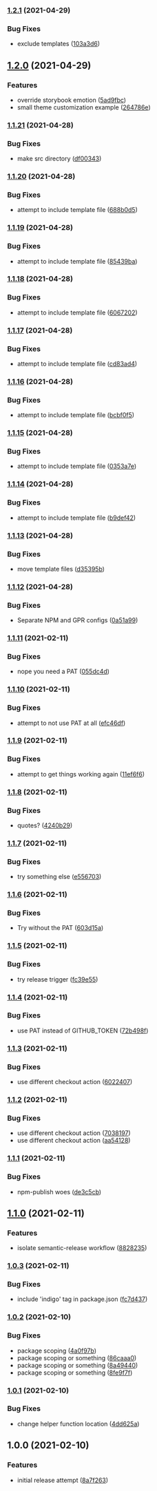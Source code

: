 ### [1.2.1](https://github.com/alkamin/indigo/compare/1.2.0...1.2.1) (2021-04-29)


### Bug Fixes

* exclude templates ([103a3d6](https://github.com/alkamin/indigo/commit/103a3d66b75ea3757c712984c9c077c44045945c))

## [1.2.0](https://github.com/alkamin/indigo/compare/1.1.21...1.2.0) (2021-04-29)


### Features

* override storybook emotion ([5ad9fbc](https://github.com/alkamin/indigo/commit/5ad9fbcd86c5637a4a6049a0a0829d455e905de6))
* small theme customization example ([264786e](https://github.com/alkamin/indigo/commit/264786e6415ca0e4bf2621f601eac186f8b14b8e))

### [1.1.21](https://github.com/alkamin/indigo/compare/1.1.20...1.1.21) (2021-04-28)


### Bug Fixes

* make src directory ([df00343](https://github.com/alkamin/indigo/commit/df00343e3da2686a72916ada609a93440e98121a))

### [1.1.20](https://github.com/alkamin/indigo/compare/1.1.19...1.1.20) (2021-04-28)


### Bug Fixes

* attempt to include template file ([688b0d5](https://github.com/alkamin/indigo/commit/688b0d55e062216b2a9c5af77922c65cd206ca0f))

### [1.1.19](https://github.com/alkamin/indigo/compare/1.1.18...1.1.19) (2021-04-28)


### Bug Fixes

* attempt to include template file ([85439ba](https://github.com/alkamin/indigo/commit/85439bab69b3ec79006552311902bb57603e3703))

### [1.1.18](https://github.com/alkamin/indigo/compare/1.1.17...1.1.18) (2021-04-28)


### Bug Fixes

* attempt to include template file ([6067202](https://github.com/alkamin/indigo/commit/60672029d5dbd76a370f1de6b018769315e38367))

### [1.1.17](https://github.com/alkamin/indigo/compare/1.1.16...1.1.17) (2021-04-28)


### Bug Fixes

* attempt to include template file ([cd83ad4](https://github.com/alkamin/indigo/commit/cd83ad474c3742989c4614c1fc88b1d96b6e0691))

### [1.1.16](https://github.com/alkamin/indigo/compare/1.1.15...1.1.16) (2021-04-28)


### Bug Fixes

* attempt to include template file ([bcbf0f5](https://github.com/alkamin/indigo/commit/bcbf0f5ba8b249a9432b4afe2f9233d1109593d7))

### [1.1.15](https://github.com/alkamin/indigo/compare/1.1.14...1.1.15) (2021-04-28)


### Bug Fixes

* attempt to include template file ([0353a7e](https://github.com/alkamin/indigo/commit/0353a7e35c86e07c1c105608dbab92819ae9ef90))

### [1.1.14](https://github.com/alkamin/indigo/compare/1.1.13...1.1.14) (2021-04-28)


### Bug Fixes

* attempt to include template file ([b9def42](https://github.com/alkamin/indigo/commit/b9def424270791eeedf2357ef286d25a82aa7031))

### [1.1.13](https://github.com/alkamin/indigo/compare/1.1.12...1.1.13) (2021-04-28)


### Bug Fixes

* move template files ([d35395b](https://github.com/alkamin/indigo/commit/d35395bb7325f4574a40294ebba726cb147a859a))

### [1.1.12](https://github.com/alkamin/indigo/compare/1.1.11...1.1.12) (2021-04-28)


### Bug Fixes

* Separate NPM and GPR configs ([0a51a99](https://github.com/alkamin/indigo/commit/0a51a9999baec08201caa5b8bf56e0ee52160bd6))

### [1.1.11](https://github.com/alkamin/indigo/compare/1.1.10...1.1.11) (2021-02-11)


### Bug Fixes

* nope you need a PAT ([055dc4d](https://github.com/alkamin/indigo/commit/055dc4dfc367bdaa97fcbdd0289943d983cb9f20))

### [1.1.10](https://github.com/alkamin/indigo/compare/1.1.9...1.1.10) (2021-02-11)


### Bug Fixes

* attempt to not use PAT at all ([efc46df](https://github.com/alkamin/indigo/commit/efc46df1110a67d98bf412f8219cc179330b71ab))

### [1.1.9](https://github.com/alkamin/indigo/compare/1.1.8...1.1.9) (2021-02-11)


### Bug Fixes

* attempt to get things working again ([11ef6f6](https://github.com/alkamin/indigo/commit/11ef6f61fa6fd362b7d8dddc52e18bf1103f99c3))

### [1.1.8](https://github.com/alkamin/indigo/compare/1.1.7...1.1.8) (2021-02-11)


### Bug Fixes

* quotes? ([4240b29](https://github.com/alkamin/indigo/commit/4240b294be14047d21f2924c0a94381879dadc44))

### [1.1.7](https://github.com/alkamin/indigo/compare/1.1.6...1.1.7) (2021-02-11)


### Bug Fixes

* try something else ([e556703](https://github.com/alkamin/indigo/commit/e556703f6f1280762d6fb0f088f4e1d01d082b3d))

### [1.1.6](https://github.com/alkamin/indigo/compare/1.1.5...1.1.6) (2021-02-11)


### Bug Fixes

* Try without the PAT ([603d15a](https://github.com/alkamin/indigo/commit/603d15a8fb348e93ffba1064505491c735223d01))

### [1.1.5](https://github.com/alkamin/indigo/compare/1.1.4...1.1.5) (2021-02-11)


### Bug Fixes

* try release trigger ([fc39e55](https://github.com/alkamin/indigo/commit/fc39e556c117082bb8621842ccf9d29058133703))

### [1.1.4](https://github.com/alkamin/indigo/compare/1.1.3...1.1.4) (2021-02-11)


### Bug Fixes

* use PAT instead of GITHUB_TOKEN ([72b498f](https://github.com/alkamin/indigo/commit/72b498f82515ad5210c384c57f6e345361678c43))

### [1.1.3](https://github.com/alkamin/indigo/compare/1.1.2...1.1.3) (2021-02-11)


### Bug Fixes

* use different checkout action ([6022407](https://github.com/alkamin/indigo/commit/6022407c8e25d5332c6d53bc07c5169ef9a21c17))

### [1.1.2](https://github.com/alkamin/indigo/compare/1.1.1...1.1.2) (2021-02-11)


### Bug Fixes

* use different checkout action ([7038197](https://github.com/alkamin/indigo/commit/703819719b29989e80c415f2c577185a8fb87b05))
* use different checkout action ([aa54128](https://github.com/alkamin/indigo/commit/aa54128910850384d0c893728538bd9fd80fec7a))

### [1.1.1](https://github.com/alkamin/indigo/compare/1.1.0...1.1.1) (2021-02-11)


### Bug Fixes

* npm-publish woes ([de3c5cb](https://github.com/alkamin/indigo/commit/de3c5cb654c6cb00cbaf2984b28fd14d382c796c))

## [1.1.0](https://github.com/alkamin/indigo/compare/1.0.3...1.1.0) (2021-02-11)


### Features

* isolate semantic-release workflow ([8828235](https://github.com/alkamin/indigo/commit/88282359a050f2e2a3796c7567c97076fb9f2c99))

### [1.0.3](https://github.com/alkamin/indigo/compare/1.0.2...1.0.3) (2021-02-11)


### Bug Fixes

* include 'indigo' tag in package.json ([fc7d437](https://github.com/alkamin/indigo/commit/fc7d437482f179425a29f231cc493d484b5beda2))

### [1.0.2](https://github.com/alkamin/indigo/compare/1.0.1...1.0.2) (2021-02-10)


### Bug Fixes

* package scoping ([4a0f97b](https://github.com/alkamin/indigo/commit/4a0f97bfe1fadf545a7d31598b63998e46962140))
* package scoping or something ([86caaa0](https://github.com/alkamin/indigo/commit/86caaa01f57455a71ec5526c4875f0db0b9d7c04))
* package scoping or something ([8a49440](https://github.com/alkamin/indigo/commit/8a494403d142b1fd30db53c9246223b3ce3f5103))
* package scoping or something ([8fe9f7f](https://github.com/alkamin/indigo/commit/8fe9f7f0ef9bb3a5b35a9883e16e1355620f2be9))

### [1.0.1](https://github.com/alkamin/indigo/compare/1.0.0...1.0.1) (2021-02-10)


### Bug Fixes

* change helper function location ([4dd625a](https://github.com/alkamin/indigo/commit/4dd625aacf7e396668346765cf8682487ae857cf))

## 1.0.0 (2021-02-10)


### Features

* initial release attempt ([8a7f263](https://github.com/alkamin/indigo/commit/8a7f26322c2f396ba25d77d055106b9e2ad91f21))
